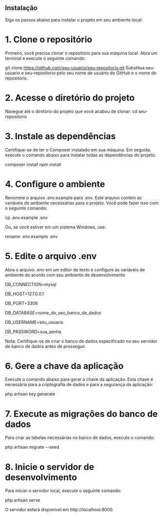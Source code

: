 ## Instalação

Siga os passos abaixo para instalar o projeto em seu ambiente local:

# 1. Clone o repositório

   Primeiro, você precisa clonar o repositório para sua máquina local. Abra um terminal e execute o seguinte comando:

   git clone https://github.com/seu-usuario/seu-repositorio.git
   Substitua seu-usuario e seu-repositorio pelo seu nome de usuário do GitHub e o nome do repositório.


# 2. Acesse o diretório do projeto

Navegue até o diretório do projeto que você acabou de clonar:
cd seu-repositorio

# 3. Instale as dependências

Certifique-se de ter o Composer instalado em sua máquina. Em seguida, execute o comando abaixo para instalar todas as dependências do projeto:

composer install
npm install

# 4. Configure o ambiente

Renomeie o arquivo .env.example para .env. Este arquivo contém as variáveis de ambiente necessárias para o projeto. Você pode fazer isso com o seguinte comando:

cp .env.example .env

Ou, se você estiver em um sistema Windows, use:

rename .env.example .env

# 5. Edite o arquivo .env

Abra o arquivo .env em um editor de texto e configure as variáveis de ambiente de acordo com seu ambiente de desenvolvimento

DB_CONNECTION=mysql

DB_HOST=127.0.0.1

DB_PORT=3306

DB_DATABASE=nome_do_seu_banco_de_dados

DB_USERNAME=seu_usuario

DB_PASSWORD=sua_senha

Nota: Certifique-se de criar o banco de dados especificado no seu servidor de banco de dados antes de prosseguir.

# 6. Gere a chave da aplicação

Execute o comando abaixo para gerar a chave da aplicação. Esta chave é necessária para a criptografia de dados e para a segurança da aplicação:

php artisan key:generate

# 7. Execute as migrações do banco de dados

Para criar as tabelas necessárias no banco de dados, execute o comando:

php artisan migrate --seed

# 8. Inicie o servidor de desenvolvimento

Para iniciar o servidor local, execute o seguinte comando:

php artisan serve

O servidor estará disponível em http://localhost:8000.
